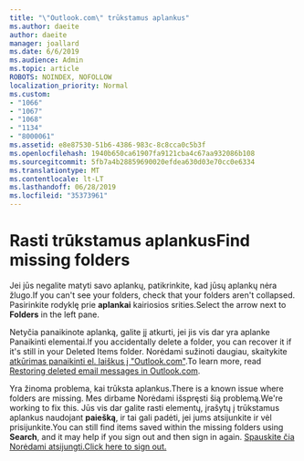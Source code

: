 ```yaml
---
title: "\"Outlook.com\" trūkstamus aplankus"
ms.author: daeite
author: daeite
manager: joallard
ms.date: 6/6/2019
ms.audience: Admin
ms.topic: article
ROBOTS: NOINDEX, NOFOLLOW
localization_priority: Normal
ms.custom:
- "1066"
- "1067"
- "1068"
- "1134"
- "8000061"
ms.assetid: e8e87530-51b6-4386-983c-8c8cca0c5b3f
ms.openlocfilehash: 1940b650ca61907fa9121cba4c67aa932086b108
ms.sourcegitcommit: 5fb7a4b28859690020efdea630d03e70cc0e6334
ms.translationtype: MT
ms.contentlocale: lt-LT
ms.lasthandoff: 06/28/2019
ms.locfileid: "35373961"
---
```

# <a name="find-missing-folders"></a><span data-ttu-id="3a7b9-102">Rasti trūkstamus aplankus</span><span class="sxs-lookup"><span data-stu-id="3a7b9-102">Find missing folders</span></span>

<span data-ttu-id="3a7b9-103">Jei jūs negalite matyti savo aplankų, patikrinkite, kad jūsų aplankų nėra žlugo.</span><span class="sxs-lookup"><span data-stu-id="3a7b9-103">If you can't see your folders, check that your folders aren't collapsed.</span></span> <span data-ttu-id="3a7b9-104">Pasirinkite rodyklę prie **aplankai** kairiosios srities.</span><span class="sxs-lookup"><span data-stu-id="3a7b9-104">Select the arrow next to **Folders** in the left pane.</span></span>
  
<span data-ttu-id="3a7b9-105">Netyčia panaikinote aplanką, galite jį atkurti, jei jis vis dar yra aplanke Panaikinti elementai.</span><span class="sxs-lookup"><span data-stu-id="3a7b9-105">If you accidentally delete a folder, you can recover it if it's still in your Deleted Items folder.</span></span> <span data-ttu-id="3a7b9-106">Norėdami sužinoti daugiau, skaitykite [atkūrimas panaikinti el. laiškus į "Outlook.com"](https://support.office.com/article/cf06ab1b-ae0b-418c-a4d9-4e895f83ed50).</span><span class="sxs-lookup"><span data-stu-id="3a7b9-106">To learn more, read [Restoring deleted email messages in Outlook.com](https://support.office.com/article/cf06ab1b-ae0b-418c-a4d9-4e895f83ed50).</span></span>
  
<span data-ttu-id="3a7b9-107">Yra žinoma problema, kai trūksta aplankus.</span><span class="sxs-lookup"><span data-stu-id="3a7b9-107">There is a known issue where folders are missing.</span></span> <span data-ttu-id="3a7b9-108">Mes dirbame Norėdami išspręsti šią problemą.</span><span class="sxs-lookup"><span data-stu-id="3a7b9-108">We're working to fix this.</span></span> <span data-ttu-id="3a7b9-109">Jūs vis dar galite rasti elementų, įrašytų į trūkstamus aplankus naudojant **paiešką**, ir tai gali padėti, jei jums atsijunkite ir vėl prisijunkite.</span><span class="sxs-lookup"><span data-stu-id="3a7b9-109">You can still find items saved within the missing folders using **Search**, and it may help if you sign out and then sign in again.</span></span> [<span data-ttu-id="3a7b9-110">Spauskite čia Norėdami atsijungti.</span><span class="sxs-lookup"><span data-stu-id="3a7b9-110">Click here to sign out.</span></span>](https://login.live.com/logout.srf)
